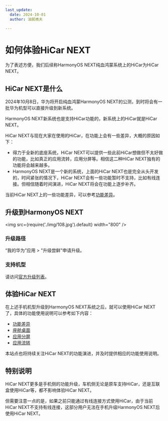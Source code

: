 ```yaml
---
last_update:
  date: 2024-10-01
  author: 油腻樵夫

---
```


# 如何体验HiCar NEXT

为了表述方便，我们后续称HarmonyOS NEXT纯血鸿蒙系统上的HiCar为HiCar NEXT。

## HiCar NEXT是什么

2024年10月8日，华为将开启纯血鸿蒙HarmonyOS NEXT的公测，到时将会有一批华为机型可以直接升级到新系统。

HarmonyOS NEXT新系统也是支持HiCar功能的，新系统上的HiCar就是HiCar NEXT。

HiCar NEXT与现在大家在使用的HiCar，在功能上会有一些差异，大概的原因如下：

* 得力于全新的底座系统，HiCar NEXT可以提供一些此前HiCar想做但不太好做的功能，比如真正的应用流转，应用分屏等。相信这二种HiCar NEXT独有的功能将会越来越多。
* HarmonyOS NEXT是一个新的系统，上面的HiCar NEXT也是完全从头开发的，时间紧张的情况下，HiCar NEXT会有一些功能暂时不支持，比如有线连接。但相信随着时间演进，HiCar NEXT将会在功能上逐步补齐。

当前HiCar NEXT上的一些功能差异，可以参考[功能差异](./diff.md)。


## 升级到HarmonyOS NEXT

<img
  src={require('./img/108.jpg').default}
  width="800" 
/>

### 升级路径

“我的华为”应用 > "升级尝鲜"申请升级。

### 支持机型

请访问[官方升级列表](https://consumer.huawei.com/cn/support/harmonyos/models-next/)。

## 体验HiCar NEXT

在上述手机机型升级到HarmonyOS NEXT系统之后，就可以使用HiCar NEXT了，具体的功能使用说明可以参考如下内容：

* [功能差异](./diff.md)
* [座舱桌面](./copilot.md)
* [应用分屏](./screen-split.md)
* [应用流转](./transfer.md)

本站点也将持续关注HiCar NEXT的功能演进，并及时提供相应的功能使用说明。

## 特别说明

HiCar NEXT更多是手机侧的功能升级，车机侧无论是原车支持HiCar，还是互联盒使用HiCar等，都不影响体验HiCar NEXT。

但需要注意一点的是，如果之前只能通过有线连接方式使用HiCar，由于当前HiCar NEXT不支持有线连接，这部分用户无法在手机升级HarmonyOS NEXT后使用HiCar NEXT。

